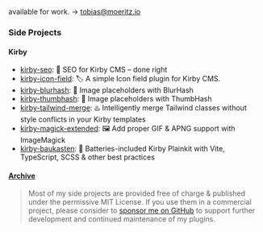 available for work. → <a href='mailto:tobias@moeritz.io'>tobias@moeritz.io</a>

### Side Projects
#### Kirby

- [kirby-seo](https://github.com/tobimori/kirby-seo): 🔎 SEO for Kirby CMS – done right
- [kirby-icon-field](https://github.com/tobimori/kirby-icon-field): 🏷️ A simple Icon field plugin for Kirby CMS.
- [kirby-blurhash](https://github.com/tobimori/kirby-blurhash): 🎨 Image placeholders with BlurHash
- [kirby-thumbhash](https://github.com/tobimori/kirby-thumbhash): 🚀 Image placeholders with ThumbHash
- [kirby-tailwind-merge](https://github.com/tobimori/kirby-tailwind-merge): ♨️ Intelligently merge Tailwind classes without style conflicts in your Kirby templates
- [kirby-magick-extended](https://github.com/tobimori/kirby-magick-extended): 🖼️ Add proper GIF & APNG support with ImageMagick
- [kirby-baukasten](https://github.com/tobimori/kirby-baukasten): 🦎 Batteries-included Kirby Plainkit with Vite, TypeScript, SCSS & other best practices

#### [Archive](https://github.com/tobimori?tab=repositories&q=&type=archived&language=&sort=)


> Most of my side projects are provided free of charge & published under the permissive MIT License. If you use them in a commercial project, please consider to [sponsor me on GitHub](https://github.com/sponsors/tobimori) to support further development and continued maintenance of my plugins.

